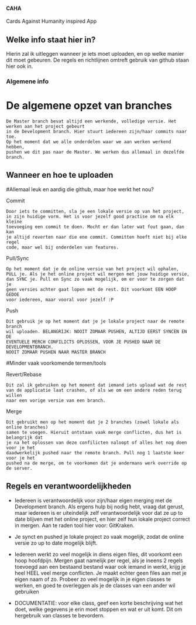 #### CAHA

Cards Against Humanity inspired App

## Welke info staat hier in?

Hierin zal ik uitleggen wanneer je iets moet uploaden, en op welke manier dit moet gebeuren.
De regels en richtlijnen omtreft gebruik van github staan hier ook in.

### Algemene info

# De algemene opzet van branches

```
De Master branch bevat altijd een werkende, volledige versie. Het werken aan het project gebeurt
in de Development branch. Hier stuurt iedereen zijn/haar commits naar toe.
Op het moment dat we alle onderdelen waar we aan werken werkend hebben, 
pushen we dit pas naar de Master. We werken dus allemaal in dezelfde branch.
```

## Wanneer en hoe te uploaden

#Allemaal leuk en aardig die github, maar hoe werkt het nou?

Commit

```
Door iets te committen, sla je een lokale versie op van het project,
in zijn huidige vorm. Het is voor jezelf good practise om na elk kleine
toevoeging een commit te doen. Mocht er dan later wat fout gaan, dan kan
je altijd reverten naar die ene commit. Committen hoeft niet bij elke regel
code, maar wel bij onderdelen van features. 

```

Pull/Sync

```
Op het moment dat je de online versie van het project wil ophalen,
PULL je. Als je het online project wil mergen met jouw huidige versie,
dan SYNC je. Pull en Sync zo vaak mogelijk, om er voor te zorgen dat je
geen versies achter gaat lopen met de rest. Dit voorkomt EEN HOOP GEDOE
voor iedereen, maar vooral voor jezelf :P

```

Push

```
Dit gebruik je op het moment dat je je lokale project naar de remote branch
wil uploaden. BELANGRIJK: NOOIT ZOMAAR PUSHEN, ALTIJD EERST SYNCEN EN DE 
EVENTUELE MERCH CONFILICTS OPLOSSEN, VOOR JE PUSHED NAAR DE DEVELOPMENTBRANCH.
NOOIT ZOMAAR PUSHEN NAAR MASTER BRANCH

```

#Minder vaak voorkomende termen/tools

Revert/Rebase

```
Dit zal ik gebruiken op het moment dat iemand iets upload wat de rest
van de applicatie laat crashen, of als we om een andere reden terug willen
naar een vorige versie van een branch.

```

Merge
```
Dit gebruikt men op het moment dat je 2 branches (zowel lokale als online branches)
samen te voegen. Hieruit ontstaan vaak merge conflicten, dus het is belangrijk dat
je na het oplossen van deze confilicten naloopt of alles het nog doen voor je het 
daadwerkelijk pushed naar the remote branch. Pull nog 1 laatste keer voor je het 
pushed na de merge, om te voorkomen dat je andermans werk override op de server. 

```


## Regels en verantwoordelijkheden

* Iedereen is verantwoordelijk voor zijn/haar eigen merging met de Development branch.
Als ergens hulp bij nodig hebt, vraag dat gerust, maar iedereen is er uiteindelijk zelf
verantwoordelijk voor dat ze up to date blijven met het online project, en hier zelf hun
lokale project correct in mergen. Aan te raden tool hier voor: GitKraken.

* Je synct en pushed je lokale project zo vaak mogelijk, zodat de online versie zo up to date mogelijk blijft.

* Iedereen werkt zo veel mogelijk in diens eigen files, dit voorkomt een hoop hoofdpijn.
Mergen gaat namelijk per regel, als je ineens 2 regels toevoegd aan een bestaand bestand
waar ook iemand in werkt, krijg je heel HEEL veel merge conflicten. Je maakt echter geen
files aan met je eigen naam of zo. Probeer zo veel mogelijk in je eigen classes te werken,
en goed te overleggen als je de classes van een ander wil gebruiken

* DOCUMENTATIE: voor elke class, geef een korte beschrijving wat het doet, welke gegevens
je erin moet stoppen en wat er uit komt. Dit om hergebruik van classes te bevordern.
